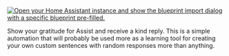 [![Open your Home Assistant instance and show the blueprint import dialog with a specific blueprint pre-filled.](https://my.home-assistant.io/badges/blueprint_import.svg)](https://my.home-assistant.io/redirect/blueprint_import/?blueprint_url=https%3A%2F%2Fraw.githubusercontent.com%2Fdinki%2FView-Assist%2Fmain%2FView+Assist+custom+sentences%2FThank+You%2Fblueprint-thankyou.yaml)


Show your gratitude for Assist and receive a kind reply.  This is a simple automation that will probably be used more as a learning tool for creating your own custom sentences with random responses more than anything.
